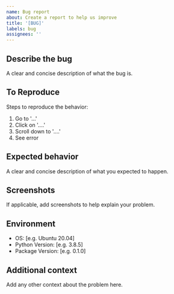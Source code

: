 ```yaml
---
name: Bug report
about: Create a report to help us improve
title: '[BUG]'
labels: bug
assignees: ''
---
```


## Describe the bug
A clear and concise description of what the bug is.

## To Reproduce
Steps to reproduce the behavior:
1. Go to '...'
2. Click on '....'
3. Scroll down to '....'
4. See error

## Expected behavior
A clear and concise description of what you expected to happen.

## Screenshots
If applicable, add screenshots to help explain your problem.

## Environment
 - OS: [e.g. Ubuntu 20.04]
 - Python Version: [e.g. 3.8.5]
 - Package Version: [e.g. 0.1.0]

## Additional context
Add any other context about the problem here.
